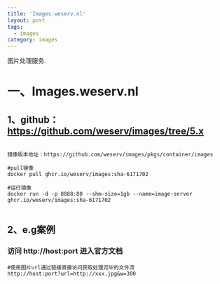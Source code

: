 ```yaml
---
title: 'Images.weserv.nl'
layout: post
tags:
  - images
category: images
---
```

图片处理服务.

<!--more-->

# 一、Images.weserv.nl

## 1、github：https://github.com/weserv/images/tree/5.x

```shell

镜像版本地址：https://github.com/weserv/images/pkgs/container/images

#pull镜像
docker pull ghcr.io/weserv/images:sha-6171702

#运行镜像
docker run -d -p 8888:80 --shm-size=1gb --name=image-server ghcr.io/weserv/images:sha-6171702


```

## 2、e.g案例

### 访问 http://host:port 进入官方文档

```shell
#使用图片url通过链接直接访问获取处理完毕的文件流
http://host:port?url=http://xxx.jpg&w=300
```
